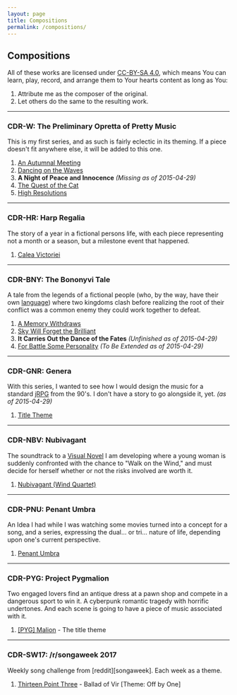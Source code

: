 ```yaml
---
layout: page
title: Compositions
permalink: /compositions/
---
```


## Compositions

All of these works are licensed under [CC-BY-SA 4.0][1], which means You
can learn, play, record, and arrange them to Your hearts content as long
as You:

1.  Attribute me as the composer of the original.
2.  Let others do the same to the resulting work.

* * *

### CDR-W: The Preliminary Opretta of Pretty Music

This is my first series, and as such is fairly eclectic in its theming.
If a piece doesn\'t fit anywhere else, it will be added to this one.

1.  [An Autumnal Meeting][2]
2.  [Dancing on the Waves][3]
3.  **A Night of Peace and Innocence** *(Missing as of 2015-04-29)*
4.  [The Quest of the Cat][4]
5.  [High Resolutions][5]

* * *

### CDR-HR: Harp Regalia

The story of a year in a fictional persons life, with each piece
representing not a month or a season, but a milestone event that
happened.

1.  [Calea Victoriei][6]

* * *

### CDR-BNY: The Bononyvi Tale

A tale from the legends of a fictional people (who, by the way, have
their own [language](/conlangs "I do actually do a fair amount of
conlanging in my spare time. The idea always fascinated me: creating a
language defines so much more about a culture and a world than would
otherwise be discussed.")) where two kingdoms clash before realizing the
root of their conflict was a common enemy they could work together to
defeat.

1.  [A Memory Withdraws][7]
2.  [Sky Will Forget the Brilliant][8]
3.  **It Carries Out the Dance of the Fates** *(Unfinished as of
    2015-04-29)*
4.  [For Battle Some Personality][9] *(To Be Extended as of 2015-04-29)*

* * *

### CDR-GNR: Genera

With this series, I wanted to see how I would design the music for a
standard [jRPG][10] from the 90\'s. I don\'t have a story to go
alongside it, yet. *(as of 2015-04-29)*

1.  [Title Theme][11]

* * *

### CDR-NBV: Nubivagant

The soundtrack to a [Visual Novel][12] I am developing where a young
woman is suddenly confronted with the chance to \"Walk on the Wind,\"
and must decide for herself whether or not the risks involved are worth
it.

1.  [Nubivagant (Wind Quartet)][13]

* * *

### CDR-PNU: Penant Umbra

An Idea I had while I was watching some movies turned into a concept for
a song, and a series, expressing the dual... or tri... nature of life,
depending upon one\'s current perspective.

1.  [Penant Umbra][14]

* * *

### CDR-PYG: Project Pygmalion

Two engaged lovers find an antique dress at a pawn shop and compete in a
dangerous sport to win it. A cyberpunk romantic tragedy with horrific
undertones. And each scene is going to have a piece of music associated
with it.

1.  [\[PYG\] Malion][15] - The title theme

* * *

### CDR-SW17: /r/songaweek 2017

Weekly song challenge from \[reddit\]\[songaweek\]. Each week as a
theme.

1.  [Thirteen Point Three][16] - Ballad of Vir \[Theme: Off by One\]



[1]: https://creativecommons.org/licenses/by-sa/4.0/ "I license all of my own creative work with this license. I hated, as a young musician, feeling as though I were stealing from people as I tried to learn or play songs or tunes by people I admired. Let me know if You use one of my songs; It would make my day."
[2]: https://s3.amazonaws.com/cdr255/compositions/cdr-w01.an-autumnal-meeting.pdf "This was the first composition I ever actually wrote out, in its entirety. It's special to me, even if it is a bit amateurish."
[3]: https://s3.amazonaws.com/cdr255/compositions/cdr-w02.dancing-on-the-waves.pdf "With this piece, I relaxed a bit. I wanted to do something a little more bouncy and having the feel of riding on a small ship into port."
[4]: https://s3.amazonaws.com/cdr255/compositions/cdr-w04.quest-of-the-cat.pdf "This piece was inspired in no small part by the cat I was living with at the time (and I still am as of 2015-04-29!), named Casanova. He has a habit of moving as though he is exploring no matter what he is actually doing, and I wanted to communicate that sense of innocent wonder."
[5]: https://s3.amazonaws.com/cdr255/compositions/cdr-w05.high-resolutions.pdf "I wrote this piece during my brief tenure on Reddit's /r/songaweek challenge as a theme for my new year's resolutions for 2015. I once saw a documentary where Marcus Mumford, of Mumford and Sons, said that he cannot simply sit down and write a song by himself. He needs it to develop over time, by bouncing ideas off of others. I feel like I am closer to his style of songwriting than the other way of doing it."
[6]: https://s3.amazonaws.com/cdr255/compositions/cdr-hr01.calea-victoriei.pdf "The title is Romanian (possibly butchered, I am unsure) for 'I Started,' which is exactly what was important to me when I wrote it. I wanted to have a harp piece I wrote myself, no matter if it was a masterpiece or a jingle."
[7]: https://s3.amazonaws.com/cdr255/compositions/cdr-bny01.a-memory-withdraws.pdf "The titles for this entire series started something with my naming schemes. I really liked the titles put out by some older VN soundtracks, that were mistranslated very badly... They almost had an artistry to them that wouldn't have been as powerful if I knew the correct title. Odd."
[8]: https://s3.amazonaws.com/cdr255/compositions/cdr-bny02.sky-will-forget-the-brilliant.pdf "With this piece I wanted to represent the feeling of sitting on a dew drenched hill in the middle of the night with a close friend, discussing Your insecurities which You would hide were You anywhere else."
[9]: https://s3.amazonaws.com/cdr255/compositions/cdr-bny03.for-battle-some-personality.pdf "This was meant to describe the feeling of being in a fight and wanted to stop it, but knowing that if You try You will simply get hit in the face, so You keep Your guard up but never actually attack. It is kinda short; I want to go back and make it longer."
[10]: http://en.wikipedia.org/wiki/History_of_Eastern_role-playing_video_games#Japanese_console_RPGs "jRPGs were one of my three mainstays as a child, and as I listen to a LOT of video game soundtracks as my everyday music, its no surprise to me that the composers of the jRPG golden age were a huge influence on me."
[11]: https://s3.amazonaws.com/cdr255/compositions/cdr-gnr01.title-theme.pdf "This piece was the first one I ever wrote with the specific intention to be used in a video game. The motifs are a bit overused, but I think it still came together well."
[12]: http://en.wikipedia.org/wiki/Visual_novel "Visual Novels are NOT porn games, though I definitely understand why they have that reputation. While some are simply malodorous tripe, others are beautifully written and told stories with memorable plotlines and characters. Just like any artform, it is a means of expression, not confined to one area of storytelling."
[13]: https://s3.amazonaws.com/cdr255/compositions/cdr-nbv01.nubivagant-wind-quartet.pdf "Nubivagant is an old, out of use word which means 'Wandering through clouds, moving through the air'. I want to convey the wind, and birds, with this piece."
[14]: https://s3.amazonaws.com/cdr255/compositions/cdr-pnu01-penant-umbra-theme.pdf "I am actually pretty excited about this series, and what might grow from it. It is pretty loosely defined at the moment, but hopefully as I finish/progress with some of my other projects it will solidify a bit more."
[15]: https://s3.amazonaws.com/cdr255/compositions/cdr-pyg01-_pyg_-malion.pdf "I began work on this story as a part of Camp NaNoWriMo, in July 2015. I ended the month with a bit under 13000 words written, but I am continuing my work on it in the time between now and November. Hopefully the first draft will be done by then."
[16]: https://s3.amazonaws.com/cdr255/compositions/cdr-sw1701.thirteen-point-three.pdf "First time back at the /r/songaweek challenge, and it was the 53rd week. Figures! But I used it to get back into the swing of things without being too self conscious about how it turned out. I told the story of Vir, a demigod who will be appearing in a story I plan to eventually write. Very 'off by one' if You ask me."
